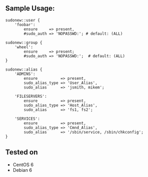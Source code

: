 Sample Usage:
--
    sudonew::user {
        'foobar':
            ensure     => present,
            #sudo_auth => 'NOPASSWD:'; # default: (ALL)

    sudonew::group {
        'wheel':
            ensure     => present;
            #sudo_auth => 'NOPASSWD:';  # default: (ALL)
    }

    sudonew::alias {
        'ADMINS':
            ensure          => present,
            sudo_alias_type => 'User_Alias',
            sudo_alias      => 'jsmith, mikem';

        'FILESERVERS':
            ensure          => present,
            sudo_alias_type => 'Host_Alias',
            sudo_alias      => 'fs1, fs2';

        'SERVICES':
            ensure          => present,
            sudo_alias_type => 'Cmnd_Alias',
            sudo_alias      => '/sbin/service, /sbin/chkconfig';
    }

Tested on
--
  - CentOS 6
  - Debian 6


